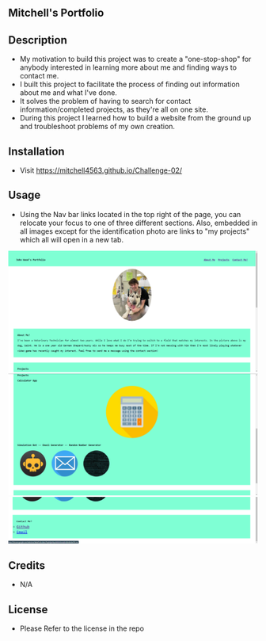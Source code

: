 ## Mitchell's Portfolio

## Description

- My motivation to build this project was to create a "one-stop-shop" for anybody interested in learning more about me and finding ways to contact me.
- I built this project to facilitate the process of finding out information about me and what I've done.
- It solves the problem of having to search for contact information/completed projects, as they're all on one site.
- During this project I learned how to build a website from the ground up and troubleshoot problems of my own creation.

## Installation

- Visit https://mitchell4563.github.io/Challenge-02/

## Usage

- Using the Nav bar links located in the top right of the page, you can relocate your focus to one of three different sections. Also, embedded in all images except for the identification photo are links to "my projects" which all will open in a new tab.

<img src="./assets/images/ReadME-1.png" >
<img src="./assets/images/ReadME-2.png" >
<img src="./assets/images/ReadME-3.png" >

## Credits

- N/A

## License

- Please Refer to the license in the repo